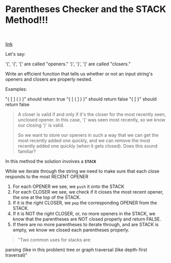<br>

# Parentheses Checker and the STACK Method!!!

<br>

[link](https://www.interviewcake.com/question/javascript/bracket-validator?utm_source=weekly_email&utm_source=drip&utm_campaign=weekly_email&utm_campaign=Interview%20Cake%20Weekly%20Problem%20%23353:%20Bracket%20Validator&utm_medium=email&utm_medium=email)

Let's say:

'(', '{', '[' are called "openers."
')', '}', ']' are called "closers."

Write an efficient function that tells us whether or not an input string's openers and closers are properly nested.

Examples:

"{ [ ] ( ) }" should return true
"{ [ ( ] ) }" should return false
"{ [ }" should return false

> A closer is valid if and only if it's the closer for the most recently seen, unclosed opener. In this case, '(' was seen most recently, so we know our closing ')' is valid.
>
> So we want to store our openers in such a way that we can get the most recently added one quickly, and we can remove the most recently added one quickly (when it gets closed). Does this sound familiar?

In this method the solution involves a **`STACK`**

While we iterate through the string we need to make sure that each close responds to the most RECENT OPENER

1. For each OPENER we see, we `push` it onto the STACK
2. For each CLOSER we see, we check if it closes the most recent opener, the one at the top of the STACK.
3. If it is the _right_ CLOSER, we `pop` the corresponding OPENER from the STACK.
4. If it is NOT the _right_ CLOSER, or, no more openers in the STACK, we know that the parentheses are NOT closed properly and return FALSE.
5. If there are no more parentheses to iterate through, and are STACK is empty, we know we closed each parentheses properly.

> "Two common uses for stacks are:

parsing (like in this problem)
tree or graph traversal (like depth-first traversal)"
